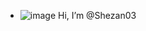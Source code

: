 - ![image](https://user-images.githubusercontent.com/99418972/173177778-19f3ccd9-9c82-456d-bb34-053444ca81a2.png)
 Hi, I’m @Shezan03

